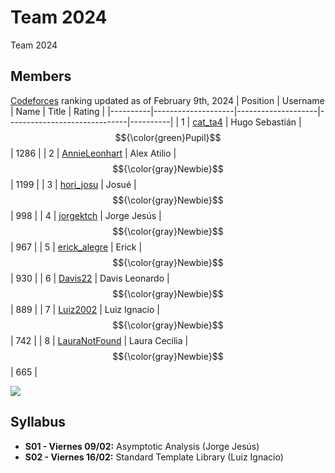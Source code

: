 # Team 2024
Team 2024
## Members
[Codeforces] ranking updated as of February 9th, 2024
| Position | Username           | Name               | Title                        | Rating   |
|----------|--------------------|--------------------|------------------------------|----------|
| 1        | [cat_ta4]          | Hugo Sebastián     | $${\color{green}Pupil}$$     | 1286     |
| 2        | [AnnieLeonhart]    | Alex Atilio        | $${\color{gray}Newbie}$$	    | 1199     |
| 3        | [hori_josu]        | Josué              | $${\color{gray}Newbie}$$     |  998     |
| 4        | [jorgektch]        | Jorge Jesús        | $${\color{gray}Newbie}$$	    |  967     |
| 5        | [erick_alegre]     | Erick              | $${\color{gray}Newbie}$$	    |  930     |
| 6        | [Davis22]          | Davis Leonardo     | $${\color{gray}Newbie}$$	    |  889     |
| 7        | [Luiz2002]         | Luiz Ignacio       | $${\color{gray}Newbie}$$     |  742     |
| 8        | [LauraNotFound]    | Laura Cecilia      | $${\color{gray}Newbie}$$     |  665     |

![](https://geps.dev/progress/10.5)

[LauraNotFound]: https://codeforces.com/profile/LauraNotFound
[jorgektch]: https://codeforces.com/profile/jorgektch
[Luiz2002]: https://codeforces.com/profile/Luiz2002
[cat_ta4]: https://codeforces.com/profile/cat_ta4
[Davis22]: https://codeforces.com/profile/Davis22
[jorgektch]: https://codeforces.com/profile/jorgektch
[erick_alegre]: https://codeforces.com/profile/erick_alegre
[AnnieLeonhart]: https://codeforces.com/profile/AnnieLeonhart
[hori_josu]: https://codeforces.com/profile/hori_josu

[Codeforces]: https://codeforces.com/contests

## Syllabus
- **S01 - Viernes 09/02:** Asymptotic Analysis (Jorge Jesús)
- **S02 - Viernes 16/02:** Standard Template Library (Luiz Ignacio)
